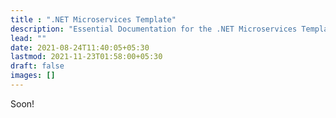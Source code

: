 ```yaml
---
title : ".NET Microservices Template"
description: "Essential Documentation for the .NET Microservices Template."
lead: ""
date: 2021-08-24T11:40:05+05:30
lastmod: 2021-11-23T01:58:00+05:30
draft: false
images: []
---
```

Soon!
